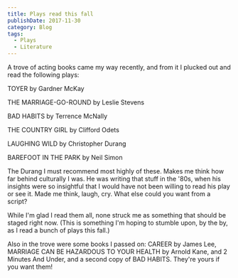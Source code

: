 ```yaml
---
title: Plays read this fall
publishDate: 2017-11-30
category: Blog
tags:
  - Plays
  - Literature
---
```


A trove of acting books came my way recently, and from it I plucked out and read the following plays:

<p>TOYER by Gardner McKay</p>
<p>THE MARRIAGE-GO-ROUND by Leslie Stevens</p>
<p>BAD HABITS by Terrence McNally</p>
<p>THE COUNTRY GIRL by Clifford Odets</p>
<p>LAUGHING WILD by Christopher Durang</p>
<p>BAREFOOT IN THE PARK by Neil Simon</p>

The Durang I must recommend most highly of these. Makes me think how far behind culturally I was. He was writing that stuff in the '80s, when his insights were so insightful that I would have not been willing to read his play or see it. Made me think, laugh, cry. What else could you want from a script?

While I'm glad I read them all, none struck me as something that should be staged right now. (This is something I'm hoping to stumble upon, by the by, as I read a bunch of plays this fall.)

Also in the trove were some books I passed on: CAREER by James Lee, MARRIAGE CAN BE HAZARDOUS TO YOUR HEALTH by Arnold Kane, and 2 Minutes And Under, and a second copy of BAD HABITS. They're yours if you want them!
